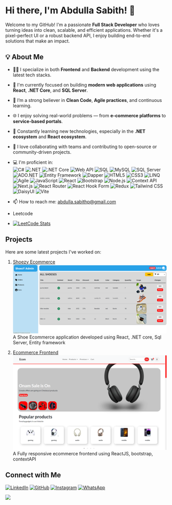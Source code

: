 # Hi there, I'm Abdulla Sabith! 👋

Welcome to my GitHub! I'm a passionate **Full Stack Developer** who loves turning ideas into clean, scalable, and efficient applications. Whether it's a pixel-perfect UI or a robust backend API, I enjoy building end-to-end solutions that make an impact.

## 💡 About Me

- 👨‍💻 I specialize in both **Frontend** and **Backend** development using the latest tech stacks.
- 🚀 I'm currently focused on building **modern web applications** using **React**, **.NET Core**, and **SQL Server**.
- 🔁 I’m a strong believer in **Clean Code**, **Agile practices**, and continuous learning.
- 🌐 I enjoy solving real-world problems — from **e-commerce platforms** to **service-based portals**.
- 🧠 Constantly learning new technologies, especially in the **.NET ecosystem** and **React ecosystem**.
- 🤝 I love collaborating with teams and contributing to open-source or community-driven projects.


- 💻 I'm proficient in:  
   ![C#](https://img.shields.io/badge/-C%23-239120?style=flat&logo=c-sharp&logoColor=white) ![.NET](https://img.shields.io/badge/-.NET-512BD4?style=flat&logo=dotnet&logoColor=white) ![.NET Core](https://img.shields.io/badge/-.NET_Core-5C2D91?style=flat&logo=dotnet&logoColor=white) ![Web API](https://img.shields.io/badge/-Web_API-1E90FF?style=flat&logo=dotnet&logoColor=white) ![SQL](https://img.shields.io/badge/-SQL-4479A1?style=flat&logo=sqlite&logoColor=white)  ![MySQL](https://img.shields.io/badge/-MySQL-4479A1?style=flat&logo=mysql&logoColor=white) ![SQL Server](https://img.shields.io/badge/-SQL_Server-CC2927?style=flat&logo=microsoftsqlserver&logoColor=white) ![ADO.NET](https://img.shields.io/badge/-ADO.NET-512BD4?style=flat&logo=dotnet&logoColor=white) ![Entity Framework](https://img.shields.io/badge/-Entity_Framework-512BD4?style=flat&logo=dotnet&logoColor=white) ![Dapper](https://img.shields.io/badge/-Dapper-512BD4?style=flat&logo=dotnet&logoColor=white) ![HTML5](https://img.shields.io/badge/-HTML5-E34F26?style=flat&logo=html5&logoColor=white) ![CSS3](https://img.shields.io/badge/-CSS3-1572B6?style=flat&logo=css3&logoColor=white) ![LINQ](https://img.shields.io/badge/-LINQ-512BD4?style=flat&logo=dotnet&logoColor=white) ![Agile](https://img.shields.io/badge/-Agile-32CD32?style=flat&logo=scrumalliance&logoColor=white) ![JavaScript](https://img.shields.io/badge/-JavaScript-F7DF1E?style=flat&logo=javascript&logoColor=black) ![React](https://img.shields.io/badge/-React-61DAFB?style=flat&logo=react&logoColor=black) ![Bootstrap](https://img.shields.io/badge/-Bootstrap-563D7C?style=flat&logo=bootstrap&logoColor=white) ![Node.js](https://img.shields.io/badge/-Node.js-339933?style=flat&logo=nodedotjs&logoColor=white) ![Context API](https://img.shields.io/badge/-Context_API-282C34?style=flat&logo=react&logoColor=white) ![Next.js](https://img.shields.io/badge/-Next.js-000000?style=flat&logo=nextdotjs&logoColor=white) ![React Router](https://img.shields.io/badge/-React_Router-CA4245?style=flat&logo=react-router&logoColor=white) ![React Hook Form](https://img.shields.io/badge/-React_Hook_Form-EC5990?style=flat&logo=reacthookform&logoColor=white) ![Redux](https://img.shields.io/badge/-Redux-764ABC?style=flat&logo=redux&logoColor=white) ![Tailwind CSS](https://img.shields.io/badge/-Tailwind_CSS-38B2AC?style=flat&logo=tailwind-css&logoColor=white) ![DaisyUI](https://img.shields.io/badge/-DaisyUI-FF69B4?style=flat&logo=daisyui&logoColor=white) ![Vite](https://img.shields.io/badge/-Vite-646CFF?style=flat&logo=vite&logoColor=white)



- 📫 How to reach me: [abdulla.sabithp@gmail.com](mailto:abdulla.sabithp@gmail.com)

- Leetcode
- [![LeetCode Stats](https://leetcard.jacoblin.cool/abdulla-sabith)](https://leetcode.com/abdulla-sabith/)
## Projects

Here are some latest projects I've worked on:

1. [Shoezy Ecommerce](https://shoezy-e-ecommerce-dot-net-frontend.vercel.app/)
   ![Shoezy Ecommerce](https://github.com/Sabith-asp/Project-images/blob/main/assets/Screenshot%202025-03-04%20221932.png?raw=true) 
   A Shoe Ecommerce application developed using React, .NET core, Sql Server, Entity framework


2. [Ecommerce Frontend](https://ecom-dusky-nine.vercel.app/)
   ![Ecommerce Frontend](https://github.com/Sabith-asp/Ecom/blob/master/public/Screenshot%202024-09-10%20145912.png?raw=true) 
   A Fully responsive ecommerce frontend using ReactJS, bootstrap, contextAPI
   

## Connect with Me

[![LinkedIn](https://img.shields.io/badge/-LinkedIn-0077B5?style=flat&logo=linkedin&logoColor=white)](www.linkedin.com/in/abdulla-sabith-b457a2224)
[![GitHub](https://img.shields.io/badge/-GitHub-181717?style=flat&logo=github&logoColor=white)](https://github.com/Sabith-asp)
[![Instagram](https://img.shields.io/badge/-Instagram-E4405F?style=flat&logo=instagram&logoColor=white)](https://www.instagram.com/sabith_asp?igsh=cGZmeWRoM2kydHA4)
[![WhatsApp](https://img.shields.io/badge/-WhatsApp-25D366?style=flat&logo=whatsapp&logoColor=white)](https://wa.me/+919567141190)

[![](https://visitcount.itsvg.in/api?id=sa&icon=0&color=0)](https://visitcount.itsvg.in)
